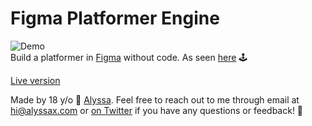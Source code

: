 # Figma Platformer Engine
![Demo](https://media.giphy.com/media/iDLvncEONBNHgEXswk/giphy.gif)
<br>
Build a platformer in [Figma](https://figma.com) without code. As seen [here](https://twitter.com/alyssaxuu/status/1103331459954368513) 🕹️

[Live version](https://alyssax.com)

Made by 18 y/o 👩 [Alyssa](https://twitter.com/alyssaxuu). Feel free to reach out to me through email at hi@alyssax.com or [on Twitter](https://twitter.com/alyssaxuu) if you have any questions or feedback! 💜